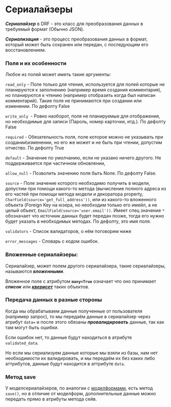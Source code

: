 # Сериалайзеры

***Сериалайзер*** в DRF - это класс для преобразования данных в требуемый формат (Обычно JSON).

***Сериализация*** - это процесс преобразования данных в формат, который может быть сохранен или 
передан, с последующим его восстановлением. 

### Поля и их особенности

Любое из полей может иметь такие аргументы:

`read_only` - Поле только для чтения, используется для полей которые не планируются к заполнению (например время создания комментария), но планируются к чтению (например отобразить когда был написан комментарий). Такие поля не принимаются при создании или изменении. По дефолту False

`write_only `- Ровно наоборот, поля не планируемые для отображения, но необходимые для записи (Пароль, номер карточки, итд.). По дефолту False

`required` - Обязательность поля, поле которое можно не указывать при создании\изменении, но его же может и не быть при чтении, допустим отчество. По дефолту True

`default` - Значение по умолчанию, если не указано ничего другого. Не поддерживается при частичном обновлении,

`allow_null` - Позволить значению поля быть None. По дефолту False.

`source` - Поле значение которого необходимо получить в модели, допустим при помощи какого-то метода 
(вычисление полного адреса из его частей при помощи метода модели и декоратора
property, `CharField(source='get_full_address'))`, или из какого-то вложенного 
объекта (Foreign Key на юзера, но необходим только его имейл, а не целый объект, 
`EmailField(source='user.email'))`. 
Имеет спец значение `*` обозначает что источник данных будет передан позже, тогда его нужно будет указать в необходимых методах. По дефолту, это имя поля.

`validators` - Список валидаторов, о нём поговорим ниже

`error_messages` - Словарь с кодом ошибок.

### Вложенные сериалайзеры:

Сериалайзер, может полем другого сериалайзера, такие сериалайзеры, называются 
***вложенными***.

Вложенное поле с атрибутом __`many=True`__  означает что оно принимает ***список*** 
или [***кверисет***](Django-ORM.md) таких объектов.

### Передача данных в разные стороны

Когда мы обрабатываем данные полученные от пользователя (например запрос), то мы 
передаём данные в сериалайзер через атрибут `data=` и после этого обязаны 
***провалидировать*** данные, так как там могут быть ошибки.

Если ошибок нет, то данные будут находиться в атрибуте `validated_data`.

Но если мы сериализуем данные которые мы взяли из базы, нам нет необходимости их 
валидировать, и мы передаём их без каких либо аттрибутов, 
данные будут находится в аттрибуте `data`.

### Метод save
У моделсериалайзеров, по аналогии с [моделформами](Django-Формы.md), есть метод 
`save()`, но в отличие от моделформ, дополнительные данные можно передать 
прямо в атрибуты метода сейв.

